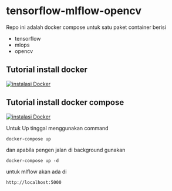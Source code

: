 # tensorflow-mlflow-opencv
Repo ini adalah docker compose untuk satu paket container berisi
- tensorflow
- mlops
- opencv

## Tutorial install docker
[![instalasi Docker](https://www.programmerzamannow.com/assets/images/docker-ea6b52668877df4fd3ff339879dfb6f3.jpg)](https://www.youtube.com/watch?v=4SNF0sdhkvU&list=PL-CtdCApEFH-A7jBmdertzbeACuQWvQao&index=3)

## Tutorial install docker compose

[![instalasi Docker](https://i.ytimg.com/vi/3nFbRd4FnRo/maxresdefault.jpg)](https://youtu.be/3nFbRd4FnRo?t=384
)

Untuk Up tinggal menggunakan command
```
docker-compose up
```

dan apabila pengen jalan di background gunakan
```
docker-compose up -d
```

untuk mlflow akan ada di
```
http://localhost:5000
```
